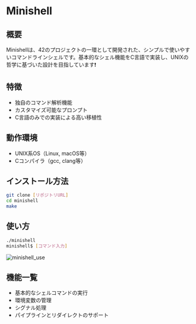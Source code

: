 # Minishell

## 概要
Minishellは、42のプロジェクトの一環として開発された、シンプルで使いやすいコマンドラインシェルです。基本的なシェル機能をC言語で実装し、UNIXの哲学に基づいた設計を目指しています❗️

## 特徴
- 独自のコマンド解析機能
- カスタマイズ可能なプロンプト
- C言語のみでの実装による高い移植性

## 動作環境
- UNIX系OS（Linux, macOS等）
- Cコンパイラ（gcc, clang等）

## インストール方法
```bash
git clone [リポジトリURL]
cd minishell
make
```

## 使い方
```bash
./minishell
minishell$ [コマンド入力]
```
![minishell_use](https://github.com/42minishell-ktomoya-smizuoch/minishell/assets/124504326/96dfa1e4-17d3-4ee8-8a25-33126e34e699)

## 機能一覧
- 基本的なシェルコマンドの実行
- 環境変数の管理
- シグナル処理
- パイプラインとリダイレクトのサポート
